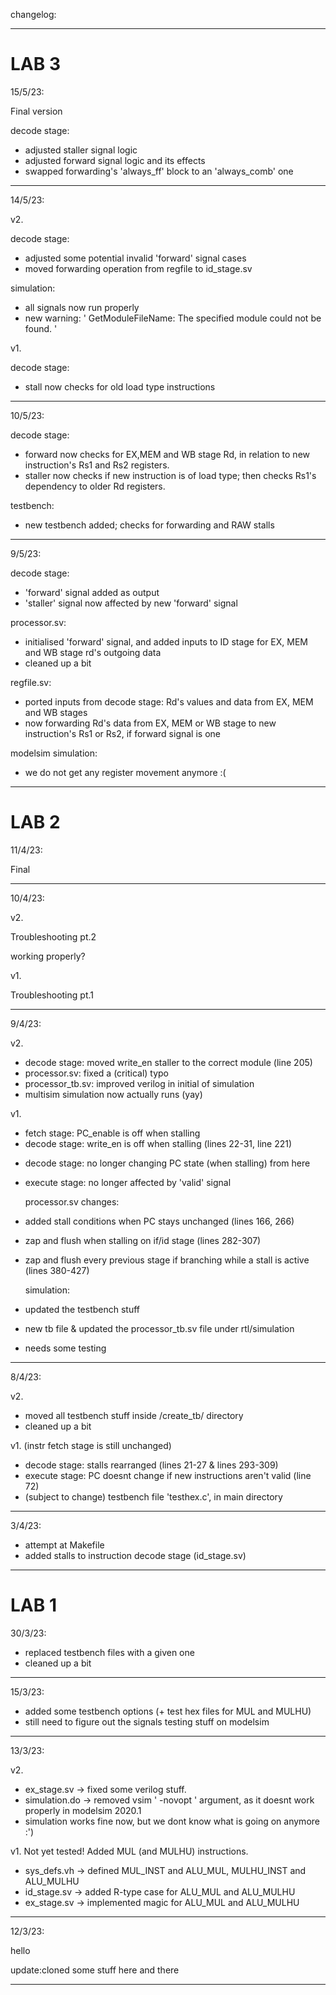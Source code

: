 changelog:
--- --- ---

# LAB 3 #

15/5/23:

Final version

decode stage:
+ adjusted staller signal logic
+ adjusted forward signal logic and its effects
+ swapped forwarding's 'always_ff' block to an 'always_comb' one

--- --- ---

14/5/23:

v2.

decode stage:
+ adjusted some potential invalid 'forward' signal cases
+ moved forwarding operation from regfile to id_stage.sv

simulation:
+ all signals now run properly
+ new warning: ' GetModuleFileName: The specified module could not be found. '

v1.

decode stage:
+ stall now checks for old load type instructions

--- --- ---

10/5/23:

decode stage:
+ forward now checks for EX,MEM and WB stage Rd, in relation to new instruction's Rs1 and Rs2 registers.
+ staller now checks if new instruction is of load type; then checks Rs1's dependency to older Rd registers.

testbench:
+ new testbench added; checks for forwarding and RAW stalls

--- --- ---

9/5/23:

decode stage:
+ 'forward' signal added as output
+ 'staller' signal now affected by new 'forward' signal
				
processor.sv:
+ initialised 'forward' signal, and added inputs to ID stage for EX, MEM and WB stage rd's outgoing data
+ cleaned up a bit

regfile.sv:
+ ported inputs from decode stage: Rd's values and data from EX, MEM and WB stages
+ now forwarding Rd's data from EX, MEM or WB stage to new instruction's Rs1 or Rs2, if forward signal is one

modelsim simulation:
+ we do not get any register movement anymore :(

--- --- ---

# LAB 2 #

11/4/23:

Final

--- --- ---

10/4/23:

v2.

Troubleshooting pt.2

  working properly?

v1.

Troubleshooting pt.1

--- --- ---

9/4/23:

v2.

+ decode stage:		moved write_en staller to the correct module (line 205)
+ processor.sv:		fixed a (critical) typo
+ processor_tb.sv:	improved verilog in initial of simulation
+ multisim simulation now actually runs (yay)

v1.

+ fetch stage:		PC_enable is off when stalling
+ decode stage:		write_en is off when stalling (lines 22-31, line 221)

- decode stage: 	no longer changing PC state (when stalling) from here
- execute stage:	no longer affected by 'valid' signal

	processor.sv changes:

+ added stall conditions when PC stays unchanged (lines 166, 266)
+ zap and flush when stalling on if/id stage (lines 282-307)
+ zap and flush every previous stage if branching while a stall is active (lines 380-427)

	simulation:

+ updated the testbench stuff
+ new tb file & updated the processor_tb.sv file under rtl/simulation
+ needs some testing

--- --- ---

8/4/23:

v2.
+ moved all testbench stuff inside /create_tb/ directory
+ cleaned up a bit

v1.
(instr fetch stage is still unchanged)
+ decode stage: stalls rearranged (lines 21-27 & lines 293-309)
+ execute stage: PC doesnt change if new instructions aren't valid (line 72)
+ (subject to change) testbench file 'testhex.c', in main directory

--- --- ---

3/4/23:

+ attempt at Makefile
+ added stalls to instruction decode stage (id_stage.sv)

--- --- ---

# LAB 1 #

30/3/23:

+ replaced testbench files with a given one
+ cleaned up a bit

--- --- ---

15/3/23:

+ added some testbench options (+ test hex files for MUL and MULHU)
+ still need to figure out the signals testing stuff on modelsim

--- --- ---
13/3/23:

v2.
+ ex_stage.sv -> fixed some verilog stuff.
+ simulation.do -> removed vsim ' -novopt ' argument, as it doesnt work properly in modelsim 2020.1
+ simulation works fine now, but we dont know what is going on anymore :')


v1.
Not yet tested!
Added MUL (and MULHU) instructions.

+ sys_defs.vh -> defined MUL_INST and ALU_MUL, MULHU_INST and ALU_MULHU
+ id_stage.sv -> added R-type case for ALU_MUL and ALU_MULHU
+ ex_stage.sv -> implemented magic for ALU_MUL and ALU_MULHU

--- --- ---

12/3/23:

hello

update:cloned some stuff here and there

--- --- ---